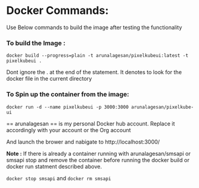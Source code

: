 # Docker Commands:
Use Below commands to build the image after testing the functionality 

### To build the Image :

`docker build --progress=plain -t arunalagesan/pixelkubeui:latest -t pixelkubeui .`

Dont ignore the . at the  end of the statement. It denotes to look for the docker file in the current directory

### To Spin up the container from the image:

`docker run -d --name pixelkubeui -p 3000:3000 arunalagesan/pixelkube-ui`

== arunalagesan == is my personal Docker hub account. Replace it accordingly with your account or the Org account

And launch the brower and nabigate to http://localhost:3000/

**Note :**
If there is already a container running with arunalagesan/smsapi or smsapi stop and remove the container before running the docker build or docker run statment described above.

`docker stop smsapi`
and 
`docker rm smsapi`


